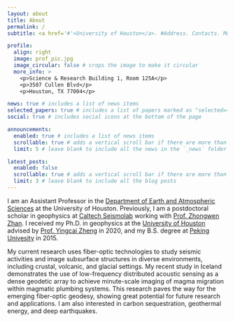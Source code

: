 ```yaml
---
layout: about
title: About
permalink: /
subtitle: <a href='#'>University of Houston</a>. #Address. Contacts. Motto. Etc.

profile:
  align: right
  image: prof_pic.jpg
  image_circular: false # crops the image to make it circular
  more_info: >
    <p>Science & Research Building 1, Room 125A</p>
    <p>3507 Cullen Blvd</p>
    <p>Houston, TX 77004</p>

news: true # includes a list of news items
selected_papers: true # includes a list of papers marked as "selected={true}"
social: true # includes social icons at the bottom of the page

announcements:
  enabled: true # includes a list of news items
  scrollable: true # adds a vertical scroll bar if there are more than 3 news items
  limit: 5 # leave blank to include all the news in the `_news` folder

latest_posts:
  enabled: false
  scrollable: true # adds a vertical scroll bar if there are more than 3 new posts items
  limit: 3 # leave blank to include all the blog posts
---
```


I am an Assistant Professor in the [Department of Earth and Atmospheric Sciences](https://uh.edu/nsm/earth-atmospheric/people/faculty/jiaxuan-li/) at the University of Houston. Previously, I am a postdoctoral scholar in geophysics at [Caltech Seismolab](https://www.seismolab.caltech.edu/) working with [Prof. Zhongwen Zhan](https://zhan.caltech.edu/). I received my Ph.D. in geophysics at the [University of Houston](https://www.uh.edu/nsm/earth-atmospheric/) advised by [Prof. Yingcai Zheng](https://uh.edu/nsm/earth-atmospheric/people/faculty/yingcai-zheng/) in 2020, and my B.S. degree at [Peking Univesity](https://sess2.pku.edu.cn/english/index.htm) in 2015. 

My current research uses fiber-optic technologies to study seismic activities and image subsurface structures in diverse environments, including crustal, volcanic, and glacial settings. My recent study in Iceland demonstrates the use of low-frequency distributed acoustic sensing as a dense geodetic array to achieve minute-scale imaging of magma migration within magmatic plumbing systems. This research paves the way for the emerging fiber-optic geodesy, showing great potential for future research and applications. I am also interested in carbon sequestration, geothermal energy, and deep earthquakes.

<!-- ---
<span style="font-size:30px; font-weight:normal;">Research Interst</span>
- Fiber-optic sensing
- Earthquake source process
- Volcanic monitoring
- Carbon sequestration
- Geothermal energy
- Deep earthquakes -->

<!-- --- -->

